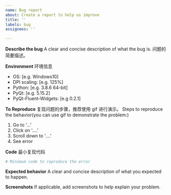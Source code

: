 ```yaml
---
name: Bug report
about: Create a report to help us improve
title: ''
labels: bug
assignees: ''

---
```


<!-- 作者还是一名学生党，学业为重，所以只会抽出一些周末时间来维护这个项目，响应 issue 的速度可能很慢，暂时不接受新组件的 PR。

提 Issue 前请先搜索历史 Issue，可能有相似的，如果没有，需要补充完整模板要求的环境信息和最小复现代码，并确保自己安装的包是最新版本的，这很重要！！！请注意礼貌用词，语句之间夹杂的阴阳怪气的省略号或者流汗黄豆绝对达咩！！！

无边框窗口的问题请移步 PyQt-Frameless-Window 仓库。 -->

**Describe the bug**
A clear and concise description of what the bug is.
问题的简要描述。

**Environment**
环境信息
- OS: [e.g. Windows10]
- DPI scaling: [e.g. 125%]
- Python: [e.g. 3.8.6 64-bit]
- PyQt: [e.g. 5.15.2]
- PyQt-Fluent-Widgets: [e.g 0.2.1]

**To Reproduce**
复现问题的步骤，推荐使用 gif 进行演示。
Steps to reproduce the behavior(you can use gif to demonstrate the problem:)
1. Go to '...'
2. Click on '....'
3. Scroll down to '....'
4. See error

**Code**
最小复现代码
```python
# Minimum code to reproduce the error

```

**Expected behavior**
A clear and concise description of what you expected to happen.

**Screenshots**
If applicable, add screenshots to help explain your problem.
